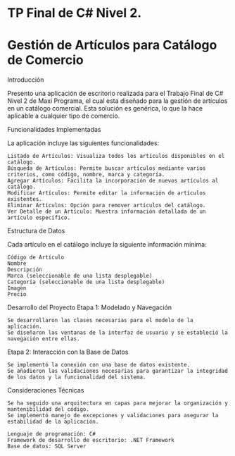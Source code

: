 # TP Final de C# Nivel 2.
#  Gestión de Artículos para Catálogo de Comercio

Introducción

Presento una aplicación de escritorio realizada para el Trabajo Final de C# Nivel 2 de Maxi Programa, el cual esta diseñado para la gestión de artículos en un catálogo comercial. Esta solución es genérica, lo que la hace aplicable a cualquier tipo de comercio.

Funcionalidades Implementadas

La aplicación incluye las siguientes funcionalidades:

    Listado de Artículos: Visualiza todos los artículos disponibles en el catálogo.
    Búsqueda de Artículos: Permite buscar artículos mediante varios criterios, como código, nombre, marca y categoría.
    Agregar Artículos: Facilita la incorporación de nuevos artículos al catálogo.
    Modificar Artículos: Permite editar la información de artículos existentes.
    Eliminar Artículos: Opción para remover artículos del catálogo.
    Ver Detalle de un Artículo: Muestra información detallada de un artículo específico.

Estructura de Datos

Cada artículo en el catálogo incluye la siguiente información mínima:

    Código de Artículo
    Nombre
    Descripción
    Marca (seleccionable de una lista desplegable)
    Categoría (seleccionable de una lista desplegable)
    Imagen
    Precio

Desarrollo del Proyecto
Etapa 1: Modelado y Navegación

    Se desarrollaron las clases necesarias para el modelo de la aplicación.
    Se diseñaron las ventanas de la interfaz de usuario y se estableció la navegación entre ellas.

Etapa 2: Interacción con la Base de Datos

    Se implementó la conexión con una base de datos existente.
    Se añadieron las validaciones necesarias para garantizar la integridad de los datos y la funcionalidad del sistema.

Consideraciones Técnicas

    Se ha seguido una arquitectura en capas para mejorar la organización y mantenibilidad del código.
    Se implementó manejo de excepciones y validaciones para asegurar la estabilidad de la aplicación.

    Lenguaje de programación: C#
    Framework de desarrollo de escritorio: .NET Framework
    Base de datos: SQL Server
